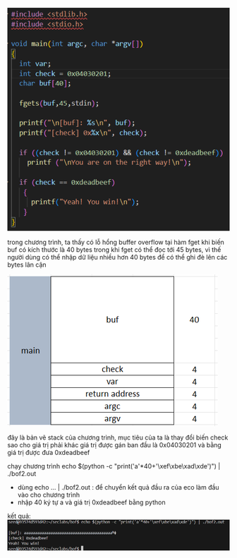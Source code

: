 ![alt text](images/image-11.png)

trong chương trình, ta thấy có lỗ hổng buffer overflow tại hàm fget khi biến buf có kích thước là 40 bytes trong khi fget có thể đọc tới 45 bytes, vì thế người dùng có thể nhập dữ liệu nhiều hơn 40 bytes để có thể ghi đè lên các bytes lân cận

![alt text](images/image-15.png)

đây là bản vẽ stack của chương trình, mục tiêu của ta là thay đổi biến check sao cho giá trị phải khác giá trị được gán ban đầu là 0x04030201 và bằng giá trị được đưa 0xdeadbeef


chạy chương trình 
echo $(python -c "print('a'*40+'\xef\xbe\xad\xde')") | ./bof2.out
- dùng echo ... | ./bof2.out : để chuyển kết quả đầu ra của eco làm đầu vào cho chương trình
- nhập 40 ký tự a và giá trị 0xdeadbeef bằng python

kết quả:
![alt text](images/image-17.png)
